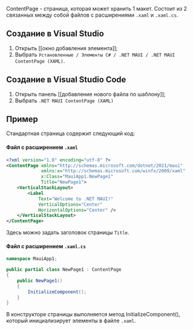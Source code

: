 ContentPage - страница, которая может хранить 1 макет. Состоит из 2 связанных между собой файлов с расширениями `.xaml` и `.xaml.cs`. 

## Создание в Visual Studio
1. Открыть [[окно добавления элемента]];
2. Выбрать `Установленные / Элементы C# / .NET MAUI / .NET MAUI ContentPage (XAML)`.

## Создание в Visual Studio Code
1. Открыть панель [[добавление нового файла по шаблону]];
2. Выбрать `.NET MAUI ContentPage (XAML)`

## Пример

Стандартная страница содержит следующий код:

#### Файл с расширением `.xaml` 
```xml
<?xml version="1.0" encoding="utf-8" ?>
<ContentPage xmlns="http://schemas.microsoft.com/dotnet/2021/maui"
             xmlns:x="http://schemas.microsoft.com/winfx/2009/xaml"
             x:Class="MauiApp1.NewPage1"
             Title="NewPage1">
    <VerticalStackLayout>
        <Label
            Text="Welcome to .NET MAUI!"
            VerticalOptions="Center"
            HorizontalOptions="Center" />
    </VerticalStackLayout>
</ContentPage>
```
Здесь можно задать заголовок страницы `Title`.

#### Файл с расширением `.xaml.cs`
```csharp
namespace MauiApp1;

public partial class NewPage1 : ContentPage
{
    public NewPage1()
    {
        InitializeComponent();
    }
}
```
В конструкторе страницы выполняется метод InitializeComponent(), который инициализирует элементы в файле `.xaml`.
